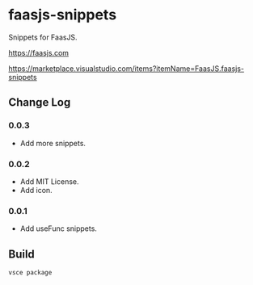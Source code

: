 # faasjs-snippets

Snippets for FaasJS.

https://faasjs.com

https://marketplace.visualstudio.com/items?itemName=FaasJS.faasjs-snippets

## Change Log

### 0.0.3

- Add more snippets.

### 0.0.2

- Add MIT License.
- Add icon.

### 0.0.1

- Add useFunc snippets.

## Build

    vsce package
